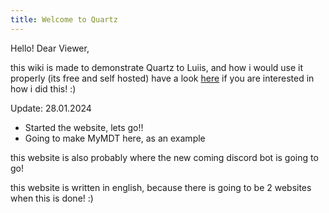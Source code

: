 ```yaml
---
title: Welcome to Quartz
---
```

Hello! Dear Viewer, 

this wiki is made to demonstrate Quartz to Luiis, and how i would use it properly (its free and self hosted) have a look [here](https://notes.nicolevanderhoeven.com/How+to+publish+Obsidian+notes+with+Quartz+on+GitHub+Pages) if you are interested in how i did this! :)


Update: 28.01.2024
- Started the website, lets go!!
- Going to make MyMDT here, as an example


this website is also probably where the new coming discord bot is going to go!

this website is written in english, because there is going to be 2 websites when this is done! :)